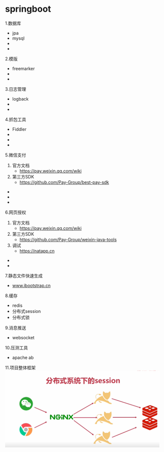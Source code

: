# springboot
1.数据库
  * jpa
  * mysql
  *
  *
  
2.模版
  * freemarker
  *
  *
3.日志管理
  * logback
  *
  *
  
4.抓包工具
  * Fiddler
  *
  *
  *
  
5.微信支付
  1. 官方文档
     * https://pay.weixin.qq.com/wiki   
  2. 第三方SDK
     * https://github.com/Pay-Group/best-pay-sdk  
  *
  *
  *
6.网页授权
  1. 官方文档
     *  https://pay.weixin.qq.com/wiki
  2. 第三方SDK
     *  https://github.com/Pay-Group/weixin-java-tools   
  3. 调试
     *  https://natapp.cn
  *
  * 
7.静态文件快速生成
  *  www.ibootstrap.cn
  
8.缓存
  *  redis
  *  分布式session
  *  分布式锁


9.消息推送
  * websocket
  
10.压测工具
  *  apache ab

11.项目整体框架
![整体框架](https://github.com/gxkai/springboot/blob/master/images/spring_5.png)

